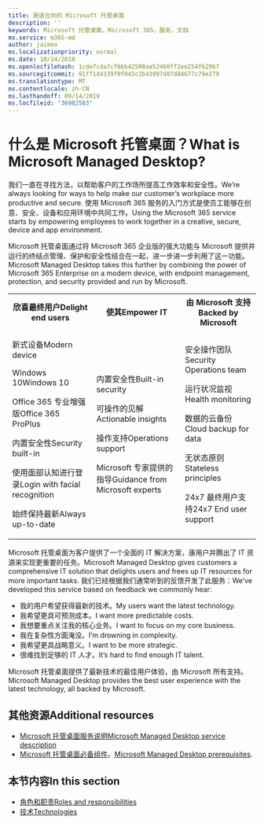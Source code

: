 ```yaml
---
title: 是适合你的 Microsoft 托管桌面
description: ''
keywords: Microsoft 托管桌面，Microsoft 365，服务，文档
ms.service: m365-md
author: jaimeo
ms.localizationpriority: normal
ms.date: 10/24/2018
ms.openlocfilehash: 1cde7cda7cf6bb42508aa52460ff2ee254f62967
ms.sourcegitcommit: 91ff1d4339f0f043c2b43997d87d84677c79e279
ms.translationtype: MT
ms.contentlocale: zh-CN
ms.lasthandoff: 09/14/2019
ms.locfileid: "36982583"
---
```

# <a name="what-is-microsoft-managed-desktop"></a><span data-ttu-id="8b0b9-103">什么是 Microsoft 托管桌面？</span><span class="sxs-lookup"><span data-stu-id="8b0b9-103">What is Microsoft Managed Desktop?</span></span>

<!--from Overview-->

<span data-ttu-id="8b0b9-104">我们一直在寻找方法，以帮助客户的工作场所提高工作效率和安全性。</span><span class="sxs-lookup"><span data-stu-id="8b0b9-104">We’re always looking for ways to help make our customer’s workplace more productive and secure.</span></span> <span data-ttu-id="8b0b9-105">使用 Microsoft 365 服务的入门方式是使员工能够在创意、安全、设备和应用环境中共同工作。</span><span class="sxs-lookup"><span data-stu-id="8b0b9-105">Using the Microsoft 365 service starts by empowering employees to work together in a creative, secure, device and app environment.</span></span>

<span data-ttu-id="8b0b9-106">Microsoft 托管桌面通过将 Microsoft 365 企业版的强大功能与 Microsoft 提供并运行的终结点管理、保护和安全性结合在一起，进一步进一步利用了这一功能。</span><span class="sxs-lookup"><span data-stu-id="8b0b9-106">Microsoft Managed Desktop takes this further by combining the power of Microsoft 365 Enterprise on a modern device, with endpoint management, protection, and security provided and run by Microsoft.</span></span>


<table>
<tr><th><span data-ttu-id="8b0b9-107">欣喜最终用户</span><span class="sxs-lookup"><span data-stu-id="8b0b9-107">Delight end users</span></span></th><th><span data-ttu-id="8b0b9-108">使其</span><span class="sxs-lookup"><span data-stu-id="8b0b9-108">Empower IT</span></span></th><th><span data-ttu-id="8b0b9-109">由 Microsoft 支持</span><span class="sxs-lookup"><span data-stu-id="8b0b9-109">Backed by Microsoft</span></span></th></tr>
<tr><td><p><span data-ttu-id="8b0b9-110">新式设备</span><span class="sxs-lookup"><span data-stu-id="8b0b9-110">Modern device</span></span></p><p><span data-ttu-id="8b0b9-111">Windows 10</span><span class="sxs-lookup"><span data-stu-id="8b0b9-111">Windows 10</span></span></p><p><span data-ttu-id="8b0b9-112">Office 365 专业增强版</span><span class="sxs-lookup"><span data-stu-id="8b0b9-112">Office 365 ProPlus</span></span></p><p><span data-ttu-id="8b0b9-113">内置安全性</span><span class="sxs-lookup"><span data-stu-id="8b0b9-113">Security built-in</span></span></p><p><span data-ttu-id="8b0b9-114">使用面部认知进行登录</span><span class="sxs-lookup"><span data-stu-id="8b0b9-114">Login with facial recognition</span></span></p><p><span data-ttu-id="8b0b9-115">始终保持最新</span><span class="sxs-lookup"><span data-stu-id="8b0b9-115">Always up-to-date</span></span></p></td><td><p><span data-ttu-id="8b0b9-116">内置安全性</span><span class="sxs-lookup"><span data-stu-id="8b0b9-116">Built-in security</span></span></p><p><span data-ttu-id="8b0b9-117">可操作的见解</span><span class="sxs-lookup"><span data-stu-id="8b0b9-117">Actionable insights</span></span></p><p><span data-ttu-id="8b0b9-118">操作支持</span><span class="sxs-lookup"><span data-stu-id="8b0b9-118">Operations support</span></span></p><p><span data-ttu-id="8b0b9-119">Microsoft 专家提供的指导</span><span class="sxs-lookup"><span data-stu-id="8b0b9-119">Guidance from Microsoft experts</span></span></p></td><td><p><span data-ttu-id="8b0b9-120">安全操作团队</span><span class="sxs-lookup"><span data-stu-id="8b0b9-120">Security Operations team</span></span></p><p><span data-ttu-id="8b0b9-121">运行状况监视</span><span class="sxs-lookup"><span data-stu-id="8b0b9-121">Health monitoring</span></span></p><p><span data-ttu-id="8b0b9-122">数据的云备份</span><span class="sxs-lookup"><span data-stu-id="8b0b9-122">Cloud backup for data</span></span></p><p><span data-ttu-id="8b0b9-123">无状态原则</span><span class="sxs-lookup"><span data-stu-id="8b0b9-123">Stateless principles</span></span></p><p><span data-ttu-id="8b0b9-124">24x7 最终用户支持</span><span class="sxs-lookup"><span data-stu-id="8b0b9-124">24x7 End user support</span></span></p></td></tr>
</table>

<span data-ttu-id="8b0b9-125">Microsoft 托管桌面为客户提供了一个全面的 IT 解决方案，康用户并腾出了 IT 资源来实现更重要的任务。</span><span class="sxs-lookup"><span data-stu-id="8b0b9-125">Microsoft Managed Desktop gives customers a comprehensive IT solution that delights users and frees up IT resources for more important tasks.</span></span> <span data-ttu-id="8b0b9-126">我们已经根据我们通常听到的反馈开发了此服务：</span><span class="sxs-lookup"><span data-stu-id="8b0b9-126">We’ve developed this service based on feedback we commonly hear:</span></span>
- <span data-ttu-id="8b0b9-127">我的用户希望获得最新的技术。</span><span class="sxs-lookup"><span data-stu-id="8b0b9-127">My users want the latest technology.</span></span>
- <span data-ttu-id="8b0b9-128">我希望更具可预测成本。</span><span class="sxs-lookup"><span data-stu-id="8b0b9-128">I want more predictable costs.</span></span>
- <span data-ttu-id="8b0b9-129">我想要重点关注我的核心业务。</span><span class="sxs-lookup"><span data-stu-id="8b0b9-129">I want to focus on my core business.</span></span> 
- <span data-ttu-id="8b0b9-130">我在复杂性方面淹没。</span><span class="sxs-lookup"><span data-stu-id="8b0b9-130">I’m drowning in complexity.</span></span> 
- <span data-ttu-id="8b0b9-131">我希望更具战略意义。</span><span class="sxs-lookup"><span data-stu-id="8b0b9-131">I want to be more strategic.</span></span> 
- <span data-ttu-id="8b0b9-132">很难找到足够的 IT 人才。</span><span class="sxs-lookup"><span data-stu-id="8b0b9-132">It’s hard to find enough IT talent.</span></span>  

<span data-ttu-id="8b0b9-133">Microsoft 托管桌面提供了最新技术的最佳用户体验，由 Microsoft 所有支持。</span><span class="sxs-lookup"><span data-stu-id="8b0b9-133">Microsoft Managed Desktop provides the best user experience with the latest technology, all backed by Microsoft.</span></span> 

## <a name="additional-resources"></a><span data-ttu-id="8b0b9-134">其他资源</span><span class="sxs-lookup"><span data-stu-id="8b0b9-134">Additional resources</span></span>
- [<span data-ttu-id="8b0b9-135">Microsoft 托管桌面服务说明</span><span class="sxs-lookup"><span data-stu-id="8b0b9-135">Microsoft Managed Desktop service description</span></span>](../service-description/index.md)
- <span data-ttu-id="8b0b9-136">[Microsoft 托管桌面必备组件](../get-ready/prerequisites.md)。</span><span class="sxs-lookup"><span data-stu-id="8b0b9-136">[Microsoft Managed Desktop prerequisites](../get-ready/prerequisites.md).</span></span>

<!--When you enroll in Microsoft Managed Desktop, Microsoft provides you with devices that are configured to join your Azure Active Directory tenant. Windows 10, Office 365, and some apps and features associated with [Microsoft 365 Enterprise E5](https://www.microsoft.com/en-us/microsoft-365/compare-all-microsoft-365-plans) are installed (by Microsoft) on your devices. When your employees who are using these devices need help, they contact Microsoft Managed Desktop support (provided by Microsoft) through a custom chat app.--> 

<!--With Microsoft Managed Desktop, you get **software as a service** (Microsoft 365 E5), **Device as a service** (Microsoft Surface devices ready to use), and **IT support as a service** (Help desk and more).--> 
 
## <a name="in-this-section"></a><span data-ttu-id="8b0b9-137">本节内容</span><span class="sxs-lookup"><span data-stu-id="8b0b9-137">In this section</span></span>
- [<span data-ttu-id="8b0b9-138">角色和职责</span><span class="sxs-lookup"><span data-stu-id="8b0b9-138">Roles and responsibilities</span></span>](roles-and-responsibilities.md)
- [<span data-ttu-id="8b0b9-139">技术</span><span class="sxs-lookup"><span data-stu-id="8b0b9-139">Technologies</span></span>](technologies.md)
